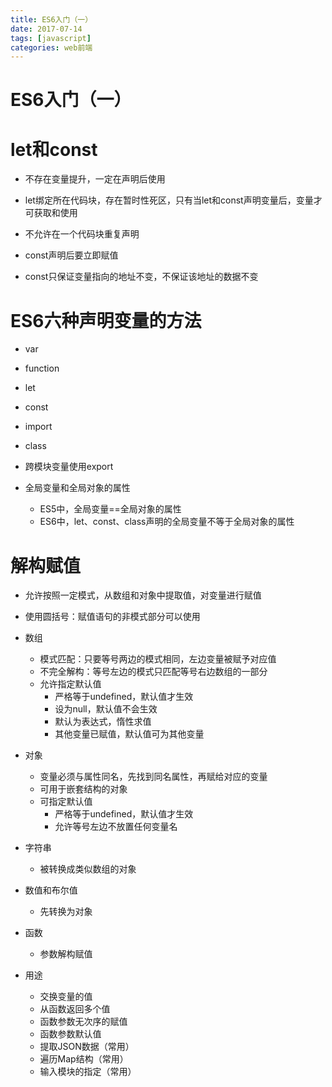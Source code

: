 ```yaml
---
title: ES6入门（一）
date: 2017-07-14
tags: [javascript]
categories: web前端
---
```


# ES6入门（一）


# let和const

- 不存在变量提升，一定在声明后使用

- let绑定所在代码块，存在暂时性死区，只有当let和const声明变量后，变量才可获取和使用

- 不允许在一个代码块重复声明

- const声明后要立即赋值

- const只保证变量指向的地址不变，不保证该地址的数据不变

<!-- more -->

# ES6六种声明变量的方法

- var
- function
- let
- const
- import
- class


- 跨模块变量使用export
- 全局变量和全局对象的属性
  - ES5中，全局变量==全局对象的属性
  - ES6中，let、const、class声明的全局变量不等于全局对象的属性
 

# 解构赋值

- 允许按照一定模式，从数组和对象中提取值，对变量进行赋值

- 使用圆括号：赋值语句的非模式部分可以使用

- 数组
  - 模式匹配：只要等号两边的模式相同，左边变量被赋予对应值
  - 不完全解构：等号左边的模式只匹配等号右边数组的一部分
  - 允许指定默认值
    - 严格等于undefined，默认值才生效
    - 设为null，默认值不会生效
    - 默认为表达式，惰性求值
    - 其他变量已赋值，默认值可为其他变量
    
- 对象
  - 变量必须与属性同名，先找到同名属性，再赋给对应的变量
  - 可用于嵌套结构的对象
  - 可指定默认值
    - 严格等于undefined，默认值才生效
    - 允许等号左边不放置任何变量名
    
- 字符串
  - 被转换成类似数组的对象
  
- 数值和布尔值
  - 先转换为对象
  
- 函数
  - 参数解构赋值
  
- 用途
  - 交换变量的值
  - 从函数返回多个值
  - 函数参数无次序的赋值
  - 函数参数默认值
  - 提取JSON数据（常用）
  - 遍历Map结构（常用）
  - 输入模块的指定（常用）